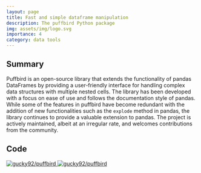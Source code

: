 ```yaml
---
layout: page
title: Fast and simple dataframe manipulation
description: The puffbird Python package
img: assets/img/logo.svg
importance: 4
category: data tools
---
```


## Summary

Puffbird is an open-source library that extends the functionality of pandas DataFrames by providing a user-friendly interface for handling complex data structures with multiple nested cells. The library has been developed with a focus on ease of use and follows the documentation style of pandas. While some of the features in puffbird have become redundant with the addition of new functionalities such as the `explode` method in pandas, the library continues to provide a valuable extension to pandas. The project is actively maintained, albeit at an irregular rate, and welcomes contributions from the community.

## Code

<div class="repo p-2 text-center">
  <a href="https://github.com/gucky92/puffbird">
    <img class="repo-img-light w-100" alt="gucky92/puffbird" src="https://github-readme-stats.vercel.app/api/pin/?username=gucky92&repo=puffbird&theme={{ site.repo_theme_light }}&show_owner={{ show_owner }}">
    <img class="repo-img-dark w-100" alt="gucky92/puffbird" src="https://github-readme-stats.vercel.app/api/pin/?username=gucky92&repo=puffbird&theme={{ site.repo_theme_dark }}&show_owner={{ show_owner }}">
  </a>
</div>